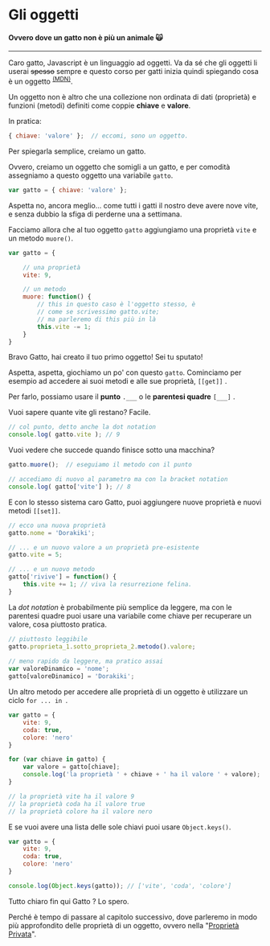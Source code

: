 # Gli oggetti

#### Ovvero dove un gatto non è più un animale 🙀 
<hr>

Caro gatto, Javascript è un linguaggio ad oggetti. Va da sé che gli oggetti li userai <strike>spesso</strike> sempre e questo corso per gatti inizia quindi spiegando cosa è un  oggetto <sup>[(MDN)][Object]</sup>.

Un oggetto non è altro che una collezione non ordinata di dati (proprietà) e funzioni (metodi) definiti come coppie **chiave** e **valore**. 

In pratica:

```javascript
{ chiave: 'valore' };  // eccomi, sono un oggetto.
```

Per spiegarla semplice, creiamo un gatto. 

Ovvero, creiamo un oggetto che somigli a un gatto, e per comodità assegniamo a questo oggetto una variabile `gatto`.

```javascript
var gatto = { chiave: 'valore' };
```

Aspetta no, ancora meglio... come tutti i gatti il nostro deve avere nove vite, e senza dubbio la sfiga di perderne una a settimana. 

Facciamo allora che al tuo oggetto `gatto` aggiungiamo una proprietà `vite` e un metodo `muore()`. 

```javascript
var gatto = {

	// una proprietà
	vite: 9,

	// un metodo
	muore: function() {
		// this in questo caso è l'oggetto stesso, è
		// come se scrivessimo gatto.vite;
		// ma parleremo di this più in là
		this.vite -= 1;
	}	
}

```

Bravo Gatto, hai creato il tuo primo oggetto! Sei tu sputato! 

Aspetta, aspetta, giochiamo un po' con questo `gatto`. Cominciamo per esempio ad accedere ai suoi metodi e alle sue proprietà, `[[get]]` .

Per farlo, possiamo usare il **punto** `.___` o le **parentesi quadre** `[___]` .

Vuoi sapere quante vite gli restano? Facile.

```javascript
// col punto, detto anche la dot notation
console.log( gatto.vite ); // 9
```

Vuoi vedere che succede quando finisce sotto una macchina? 

```javascript
gatto.muore();  // eseguiamo il metodo con il punto

// accediamo di nuovo al parametro ma con la bracket notation
console.log( gatto['vite'] ); // 8

```

E con lo stesso sistema caro Gatto, puoi aggiungere nuove proprietà e nuovi metodi `[[set]]`. 


```javascript
// ecco una nuova proprietà
gatto.nome = 'Dorakiki';

// ... e un nuovo valore a un proprietà pre-esistente
gatto.vite = 5;

// ... e un nuovo metodo
gatto['rivive'] = function() {
	this.vite += 1; // viva la resurrezione felina.
}

```

La *dot notation* è probabilmente più semplice da leggere, ma con le parentesi quadre puoi usare una variabile come chiave per recuperare un valore, cosa piuttosto pratica.

```javascript
// piuttosto leggibile
gatto.proprieta_1.sotto_proprieta_2.metodo().valore;
	
// meno rapido da leggere, ma pratico assai
var valoreDinamico = 'nome';
gatto[valoreDinamico] = 'Dorakiki';
```

Un altro metodo per accedere alle proprietà di un oggetto è utilizzare un ciclo `for ... in `.


```javascript
var gatto = {
	vite: 9, 
	coda: true, 
	colore: 'nero'
}

for (var chiave in gatto) {
	var valore = gatto[chiave];
	console.log('la proprietà ' + chiave + ' ha il valore ' + valore);
}

// la proprietà vite ha il valore 9
// la proprietà coda ha il valore true
// la proprietà colore ha il valore nero

```

E se vuoi avere una lista delle sole chiavi puoi usare `Object.keys()`.

```javascript
var gatto = {
	vite: 9, 
	coda: true, 
	colore: 'nero'
}

console.log(Object.keys(gatto)); // ['vite', 'coda', 'colore']

```

Tutto chiaro fin qui Gatto ? Lo spero. 

Perché è tempo di passare al capitolo successivo, dove parleremo in modo più approfondito delle proprietà di un oggetto, ovvero nella "[Proprietà Privata][2]".


[Object]: (https://developer.mozilla.org/en-US/docs/Web/JavaScript/Reference/Global_Objects/Object)



[index]: ../index.md
[2]: ./proprieta_privata.md
